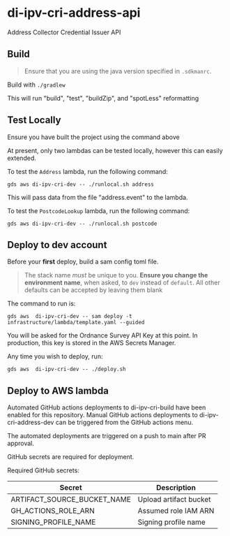 # di-ipv-cri-address-api
Address Collector Credential Issuer API

## Build

> Ensure that you are using the java version specified in `.sdkmanrc`.

Build with `./gradlew`

This will run "build", "test", "buildZip", and "spotLess" reformatting

## Test Locally
Ensure you have built the project using the command above

At present, only two lambdas can be tested locally, however this can easily extended.

To test the `Address` lambda, run the following command:

`gds aws di-ipv-cri-dev -- ./runlocal.sh address`

This will pass data from the file "address.event" to the lambda.

To test the `PostcodeLookup` lambda, run the following command:

`gds aws di-ipv-cri-dev -- ./runlocal.sh postcode`



## Deploy to dev account

Before your **first** deploy, build a sam config toml file.
> The stack name *must* be unique to you.
> **Ensure you change the environment name**, when asked, to `dev` instead of `default`.
> All other defaults can be accepted by leaving them blank

The command to run is: 

`gds aws  di-ipv-cri-dev -- sam deploy -t infrastructure/lambda/template.yaml --guided`

You will be asked for the Ordnance Survey API Key at this point.
In production, this key is stored in the AWS Secrets Manager.

Any time you wish to deploy, run:

`gds aws  di-ipv-cri-dev -- ./deploy.sh`


## Deploy to AWS lambda

Automated GitHub actions deployments to di-ipv-cri-build have been enabled for this repository.
Manual GitHub actions deployments to di-ipv-cri-address-dev can be triggered from the GitHub actions menu.

The automated deployments are triggered on a push to main after PR approval.

GitHub secrets are required for deployment.

Required GitHub secrets:

| Secret | Description |
| ------ | ----------- |
| ARTIFACT_SOURCE_BUCKET_NAME | Upload artifact bucket |
| GH_ACTIONS_ROLE_ARN | Assumed role IAM ARN |
| SIGNING_PROFILE_NAME | Signing profile name |


